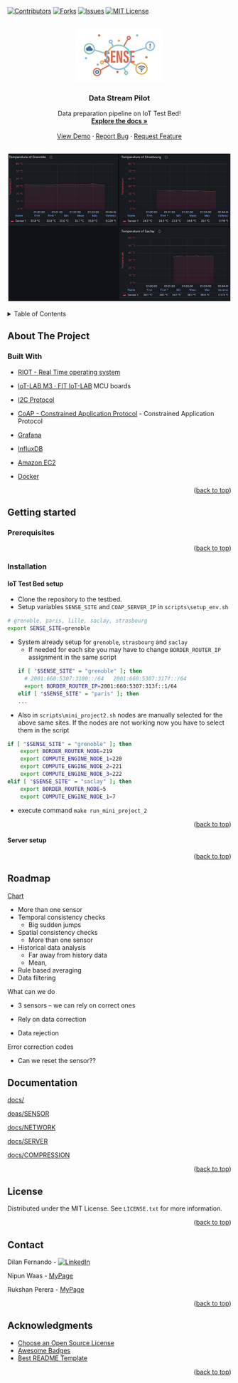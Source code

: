 [![Contributors][contributors-shield]][contributors-url]
[![Forks][forks-shield]][forks-url]
[![Issues][issues-shield]][issues-url]
[![MIT License][license-shield]][license-url]


<!-- PROJECT LOGO -->
<br />
<div align="center">
  <a href="https://github.com/sense-iot/DataStreamPilot/blob/main/README.md">
    <img src="images/logo_sm.png" alt="Logo" width="200">
  </a>

  <h3 align="center">Data Stream Pilot</h3>

  <p align="center">
    Data preparation pipeline on IoT Test Bed!
    <br />
    <a href="https://github.com/sense-iot/DataStreamPilot"><strong>Explore the docs »</strong></a>
    <br />
    <br />
    <a href="https://youtu.be/tnPCq7kCpds">View Demo</a>
    ·
    <a href="https://github.com/sense-iot/DataStreamPilot/issues">Report Bug</a>
    ·
    <a href="https://github.com/sense-iot/DataStreamPilot/issues">Request Feature</a>
  </p>
</div>
<br>
<div align="center">

 <a href="https://youtu.be/tnPCq7kCpds">
    <img src="images/3_sites.png" alt="Sites demo output" width="500">
    </a>
</div>

<br>

<!-- TABLE OF CONTENTS -->
<details>
  <summary>Table of Contents</summary>
  <ol>
    <li>
      <a href="#about-the-project">About The Project</a>
      <ul>
        <li><a href="#built-with">Built With</a></li>
      </ul>
    </li>
    <li>
      <a href="#getting-started">Getting Started</a>
      <ul>
        <li><a href="#prerequisites">Prerequisites</a></li>
        <li><a href="#installation">Installation</a></li>
      </ul>
    </li>
    <li><a href="#roadmap">Roadmap</a></li>
    <li><a href="#Documentation">Documentation</a></li>
    <li><a href="#license">License</a></li>
    <li><a href="#contact">Contact</a></li>
    <li><a href="#acknowledgments">Acknowledgments</a></li>
  </ol>
</details>

## About The Project


### Built With

* [RIOT - Real Time operating system](https://www.riot-os.org/)

* [IoT-LAB M3 · FIT IoT-LAB](https://www.iot-lab.info/docs/boards/iot-lab-m3/) MCU boards

* [I2C Protocol](https://en.wikipedia.org/wiki/I%C2%B2C)

* [CoAP - Constrained Application Protocol](https://en.wikipedia.org/wiki/Constrained_Application_Protocol) - Constrained Application Protocol

* [Grafana](https://grafana.com/)

* [InfluxDB](https://www.influxdata.com/glossary/nosql-database/)

* [Amazon EC2](https://aws.amazon.com/ec2/)

* [Docker](https://www.docker.com/)

<p align="right">(<a href="#readme-top">back to top</a>)</p>

## Getting started

### Prerequisites


<p align="right">(<a href="#readme-top">back to top</a>)</p>

### Installation

#### IoT Test Bed setup

- Clone the repository to the testbed. 
- Setup variables `SENSE_SITE` and `COAP_SERVER_IP` in `scripts\setup_env.sh`
```bash
# grenoble, paris, lille, saclay, strasbourg
export SENSE_SITE=grenoble
```
- System already setup for `grenoble`, `strasbourg` and `saclay`
  - If needed for each site you may have to change `BORDER_ROUTER_IP` assignment in the same script
  ```bash
  if [ "$SENSE_SITE" = "grenoble" ]; then
    # 2001:660:5307:3100::/64	2001:660:5307:317f::/64
    export BORDER_ROUTER_IP=2001:660:5307:313f::1/64
  elif [ "$SENSE_SITE" = "paris" ]; then
  ...
  ```
- Also in `scripts\mini_project2.sh` nodes are manually selected for the above same sites. If the nodes are not working now you have to select them in the script
```bash
if [ "$SENSE_SITE" = "grenoble" ]; then
    export BORDER_ROUTER_NODE=219
    export COMPUTE_ENGINE_NODE_1=220
    export COMPUTE_ENGINE_NODE_2=221
    export COMPUTE_ENGINE_NODE_3=222
elif [ "$SENSE_SITE" = "saclay" ]; then
    export BORDER_ROUTER_NODE=5
    export COMPUTE_ENGINE_NODE_1=7
```
- execute command `make run_mini_project_2` 

<p align="right">(<a href="#readme-top">back to top</a>)</p>

#### Server setup

<p align="right">(<a href="#readme-top">back to top</a>)</p>

## Roadmap
<a href="https://lucid.app/documents/embedded/a633abe1-4224-4045-9147-177685a1603f?invitationId=inv_e597e54b-fb08-4f05-bf6e-cfac77241e66#"> Chart </a>

- More than one sensor 
- Temporal consistency checks 
  - Big sudden jumps 
- Spatial consistency checks 
  - More than one sensor 
- Historical data analysis 
  - Far away from history data 
  - Mean,  
- Rule based averaging 
- Data filtering 

What can we do 

- 3 sensors – we can rely on correct ones 

- Rely on data correction  

- Data rejection 

 Error correction codes 

- Can we reset the sensor?? 


<!-- DOCUMENTATION -->
## Documentation

[docs/](docs/README.md)

[doas/SENSOR](docs/SENSOR.md)

[docs/NETWORK](docs/NETWORK.md)

[docs/SERVER](docs/SERVER.md)

[docs/COMPRESSION](docs/COMPRESSION.md)

<p align="right">(<a href="#readme-top">back to top</a>)</p>

<!-- LICENSE -->
## License

Distributed under the MIT License. See `LICENSE.txt` for more information.

<p align="right">(<a href="#readme-top">back to top</a>)</p>


<!-- CONTACT -->
## Contact

Dilan Fernando - [![LinkedIn][linkedin-shield]][linkedin-url-dilan]

Nipun Waas - [MyPage](https://waasnipun.github.io/#contact)

Rukshan Perera - [MyPage](https://www.krvperera.com/#contact)


<p align="right">(<a href="#readme-top">back to top</a>)</p>



<!-- ACKNOWLEDGMENTS -->
## Acknowledgments

* [Choose an Open Source License](https://choosealicense.com)
* [Awesome Badges](https://dev.to/envoy_/150-badges-for-github-pnk)
* [Best README Template](https://github.com/othneildrew/Best-README-Template)

<p align="right">(<a href="#readme-top">back to top</a>)</p>


<!-- MARKDOWN LINKS & IMAGES -->
<!-- https://www.markdownguide.org/basic-syntax/#reference-style-links -->
[contributors-shield]: https://img.shields.io/github/contributors/sense-iot/DataStreamPilot.svg?style=plastic
[contributors-url]: https://github.com/sense-iot/DataStreamPilot/graphs/contributors
[forks-shield]: https://img.shields.io/github/forks/sense-iot/DataStreamPilot.svg?style=plastic
[forks-url]: https://github.com/sense-iot/DataStreamPilot/network/members
[stars-shield]: https://img.shields.io/github/stars/sense-iot/DataStreamPilot.svg?style=plastic
[stars-url]: https://github.com/sense-iot/DataStreamPilot/stargazers
[issues-shield]: https://img.shields.io/github/issues/sense-iot/DataStreamPilot.svg?style=plastic
[issues-url]: https://github.com/sense-iot/DataStreamPilot/issues
[license-shield]: https://img.shields.io/github/license/sense-iot/DataStreamPilot.svg?style=plastic
[license-url]: https://github.com/sense-iot/DataStreamPilot/blob/master/LICENSE.txt
[product-screenshot]: images/screenshot.png
[Next.js]: https://img.shields.io/badge/next.js-000000?style=plastic&logo=nextdotjs&logoColor=white
[Next-url]: https://nextjs.org/
[React.js]: https://img.shields.io/badge/React-20232A?style=plastic&logo=react&logoColor=61DAFB
[React-url]: https://reactjs.org/
[Vue.js]: https://img.shields.io/badge/Vue.js-35495E?style=plastic&logo=vuedotjs&logoColor=4FC08D
[Vue-url]: https://vuejs.org/
[linkedin-shield]: https://img.shields.io/badge/LinkedIn-0077B5?style=plastic&logo=linkedin&logoColor=white
[linkedin-url-dilan]: https://www.linkedin.com/in/dilan-fernando-78a875155/
